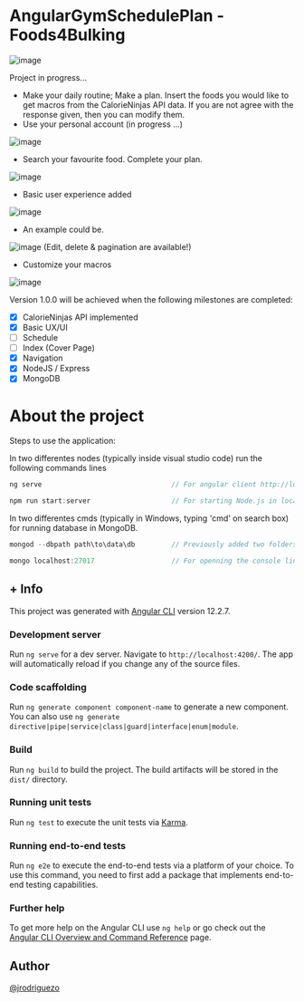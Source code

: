 # AngularGymSchedulePlan - Foods4Bulking 

![image](https://user-images.githubusercontent.com/36509669/142743726-1773ea02-f324-4e04-990a-7f642ca018de.png)

Project in progress...

- Make your daily routine; Make a plan. Insert the foods you would like to get macros from the CalorieNinjas API data. If you are not agree with the response given, then you can modify them.
- Use your personal account (in progress ...)

![image](https://user-images.githubusercontent.com/36509669/142772866-245cab0c-00df-4025-8951-5f9094a9ad12.png)

- Search your favourite food. Complete your plan.

![image](https://user-images.githubusercontent.com/36509669/142772885-75d7f41c-0e1e-447c-8f41-33633f74633c.png)

- Basic user experience added

![image](https://user-images.githubusercontent.com/36509669/142772911-26ec4232-d748-46a5-80b2-b9129b9179b5.png)

- An example could be. 

![image](https://user-images.githubusercontent.com/36509669/142772929-a4d4f395-8979-4c95-b43a-a11eb55bc798.png)
(Edit, delete & pagination are available!)

- Customize your macros

![image](https://user-images.githubusercontent.com/36509669/142773002-8668a2e0-19cb-4bfc-9581-7472334daaf3.png)


Version 1.0.0 will be achieved when the following milestones are completed:

- [x] CalorieNinjas API implemented
- [x] Basic UX/UI
- [ ] Schedule
- [ ] Index (Cover Page)
- [x] Navigation
- [x] NodeJS / Express
- [x] MongoDB

# About the project

Steps to use the application:

In two differentes nodes (typically inside visual studio code) run the following commands lines

```js
ng serve                                // For angular client http://localhost:4200
```
```js
npm run start:server                    // For starting Node.js in local http://localhost:3000
```
In two differentes cmds (typically in Windows, typing 'cmd' on search box) for running database in MongoDB.
```js
mongod --dbpath path\to\data\db         // Previously added two folders inside, for instance, in backend directory
```
```js
mongo localhost:27017                   // For openning the console line
```
## + Info

This project was generated with [Angular CLI](https://github.com/angular/angular-cli) version 12.2.7.

### Development server

Run `ng serve` for a dev server. Navigate to `http://localhost:4200/`. The app will automatically reload if you change any of the source files.

### Code scaffolding

Run `ng generate component component-name` to generate a new component. You can also use `ng generate directive|pipe|service|class|guard|interface|enum|module`.

### Build

Run `ng build` to build the project. The build artifacts will be stored in the `dist/` directory.

### Running unit tests

Run `ng test` to execute the unit tests via [Karma](https://karma-runner.github.io).

### Running end-to-end tests

Run `ng e2e` to execute the end-to-end tests via a platform of your choice. To use this command, you need to first add a package that implements end-to-end testing capabilities.

### Further help

To get more help on the Angular CLI use `ng help` or go check out the [Angular CLI Overview and Command Reference](https://angular.io/cli) page.

## Author 

[@jrodriguezo](https://github.com/jrodriguezo)
